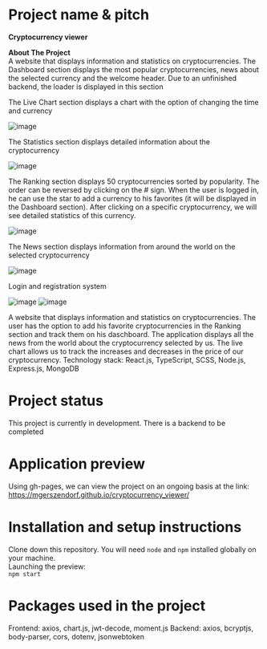 # Project name & pitch

**Cryptocurrency viewer** <br />

**About The Project** <br />
A website that displays information and statistics on cryptocurrencies. The Dashboard section displays the most popular cryptocurrencies, news about the selected currency and the welcome header. Due to an unfinished backend, the loader is displayed in this section

The Live Chart section displays a chart with the option of changing the time and currency

![image](https://user-images.githubusercontent.com/81325472/166137268-737f6cb9-5efb-4a1a-a176-d744c6f295d7.png)

The Statistics section displays detailed information about the cryptocurrency

![image](https://user-images.githubusercontent.com/81325472/166137276-5292215a-70cc-48d6-b79b-4046da9219f8.png)

The Ranking section displays 50 cryptocurrencies sorted by popularity. The order can be reversed by clicking on the # sign. When the user is logged in, he can use the star to add a currency to his favorites (it will be displayed in the Dashboard section). After clicking on a specific cryptocurrency, we will see detailed statistics of this currency.

![image](https://user-images.githubusercontent.com/81325472/166137295-1201d506-8383-4bab-bea5-63222b263c1e.png)

The News section displays information from around the world on the selected cryptocurrency

![image](https://user-images.githubusercontent.com/81325472/166137304-a1d6156a-577b-4893-ba9a-04e58a23468d.png)

Login and registration system

![image](https://user-images.githubusercontent.com/81325472/166137354-4c5321ed-f3bb-40fc-95f7-1e86d4b5e470.png)
![image](https://user-images.githubusercontent.com/81325472/166137365-90bd9e62-25d4-41b1-b6ca-aaab8ef9c36a.png)



A website that displays information and statistics on cryptocurrencies. The user has the option to add his favorite cryptocurrencies in the Ranking section and track them on his daschboard. The application displays all the news from the world about the cryptocurrency selected by us. The live chart allows us to track the increases and decreases in the price of our cryptocurrency. Technology stack: React.js, TypeScript, SCSS, Node.js, Express.js, MongoDB

# Project status
This project is currently in development. There is a backend to be completed

# Application preview
Using gh-pages, we can view the project on an ongoing basis at the link: https://mgerszendorf.github.io/cryptocurrency_viewer/

# Installation and setup instructions
Clone down this repository. You will need `node` and `npm` installed globally on your machine. <br />
Launching the preview: <br />
`npm start` <br />

# Packages used in the project
Frontend: axios, chart.js, jwt-decode, moment.js
Backend: axios, bcryptjs, body-parser, cors, dotenv, jsonwebtoken


